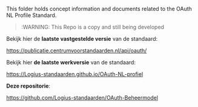 This folder holds concept information and documents related to the OAuth NL Profile Standard.  

> :WARNING: This Repo is a copy and still being developed  

Bekijk hier de **laatste vastgestelde versie** van de standaard:

<https://publicatie.centrumvoorstandaarden.nl/api/oauth/>

Bekijk hier **de laatste werkversie** van de standaard:

<https://Logius-standaarden.github.io/OAuth-NL-profiel>

**Deze repositorie**:

<https://github.com/Logius-standaarden/OAuth-Beheermodel>
